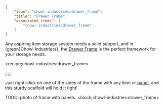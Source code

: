 ```json
{
    "icon": "chowl-industries:drawer_frame",
    "title": "Drawer Frame",
    "associated_items": [
        "chowl-industries:drawer_frame"
    ]
}
```

Any aspiring item storage system needs a solid support, and in {green}Chowl Industries{},
the [Drawer Frame](^chowl-industries:drawer_frame) is the perfect framework for your storage needs.

<recipe;chowl-industries:drawer_frame>

;;;;;

Just right-click on one of the sides of the frame with any item or [panel](^chowl-industries:panels),
and this sturdy scaffold will hold it tight!

TODO: photo of frame with panels.
<block;chowl-industries:drawer_frame>